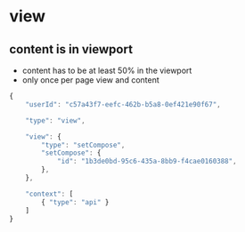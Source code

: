 # view

## content is in viewport

* content has to be at least 50% in the viewport
* only once per page view and content

```javascript
{ 
	"userId": "c57a43f7-eefc-462b-b5a8-0ef421e90f67",

	"type": "view",

	"view": {
		"type": "setCompose",
		"setCompose": {
			"id": "1b3de0bd-95c6-435a-8bb9-f4cae0160388",
		},
	},

	"context": [
		{ "type": "api" }
	]
}
```



